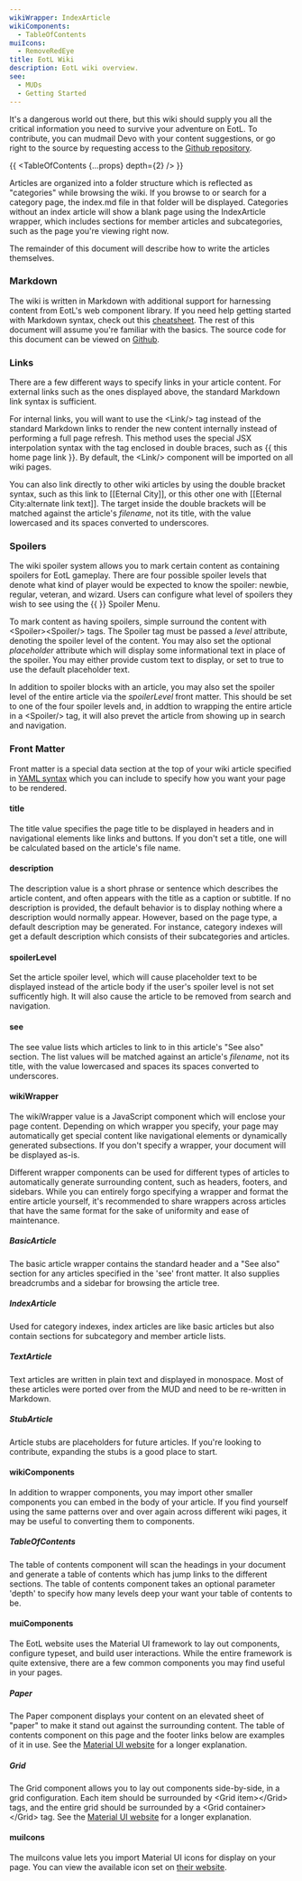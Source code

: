 ```yaml
---
wikiWrapper: IndexArticle
wikiComponents: 
  - TableOfContents
muiIcons:
  - RemoveRedEye
title: EotL Wiki
description: EotL wiki overview.
see:
  - MUDs
  - Getting Started
---
```


It's a dangerous world out there, but this wiki should supply you all the critical information you need to survive your adventure on EotL. To contribute, you can mudmail Devo with your content suggestions, or go right to the source by requesting access to the [Github repository](https://github.com/eotl/wiki). 

{{ <TableOfContents {...props} depth={2} /> }}

Articles are organized into a folder structure which is reflected as "categories" while browsing the wiki. If you browse to or search for a category page, the index.md file in that folder will be displayed. Categories without an index article will show a blank page using the IndexArticle wrapper, which includes sections for member articles and subcategories, such as the page you're viewing right now.

The remainder of this document will describe how to write the articles themselves.

### Markdown
The wiki is written in Markdown with additional support for harnessing content from EotL's web component library. If you need help getting started with Markdown syntax, check out this [cheatsheet](https://github.com/adam-p/markdown-here/wiki/Markdown-Cheatsheet). The rest of this document will assume you're familiar with the basics. The source code for this document can be viewed on [Github](https://raw.githubusercontent.com/eotl/wiki/master/index.md).

### Links
There are a few different ways to specify links in your article content. For external links such as the ones displayed above, the standard Markdown link syntax is sufficient. 

For internal links, you will want to use the &lt;Link/&gt; tag instead of the standard Markdown links to render the new content internally instead of performing a full page refresh. This method uses the special JSX interpolation syntax with the tag enclosed in double braces, such as {{ <Link to="/">this home page link</Link> }}. By default, the &lt;Link/&gt; component will be imported on all wiki pages.

You can also link directly to other wiki articles by using the double bracket syntax, such as this link to [[Eternal City]], or this other one with [[Eternal City:alternate link text]]. The target inside the double brackets will be matched against the article's _filename_, not its title, with the value lowercased and its spaces converted to underscores.

### Spoilers
The wiki spoiler system allows you to mark certain content as containing spoilers for EotL gameplay. There are four possible spoiler levels that denote what kind of player would be expected to know the spoiler: newbie, regular, veteran, and wizard. Users can configure what level of spoilers they wish to see using the {{ <RemoveRedEye/> }}&nbsp;Spoiler Menu.

To mark content as having spoilers, simple surround the content with &lt;Spoiler&gt;&lt;Spoiler/&gt; tags. The Spoiler tag must be passed a *level* attribute, denoting the spoiler level of the content. You may also set the optional *placeholder* attribute which will display some informational text in place of the spoiler. You may either provide custom text to display, or set to true to use the default placeholder text.

In addition to spoiler blocks with an article, you may also set the spoiler level of the entire article via the *spoilerLevel* front matter. This should be set to one of the four spoiler levels and, in addtion to wrapping the entire article in a &lt;Spoiler/&gt; tag, it will also prevet the article from showing up in search and navigation.

### Front Matter
Front matter is a special data section at the top of your wiki article specified in [YAML syntax](http://yaml.org/start.html) which you can include to specify how you want your page to be rendered.

#### title
The title value specifies the page title to be displayed in headers and in navigational elements like links and buttons. If you don't set a title, one will be calculated based on the article's file name.

#### description
The description value is a short phrase or sentence which describes the article content, and often appears with the title as a caption or subtitle. If no description is provided, the default behavior is to display nothing where a description would normally appear. However, based on the page type, a default description may be generated. For instance, category indexes will get a default description which consists of their subcategories and articles.

#### spoilerLevel
Set the article spoiler level, which will cause placeholder text to be displayed instead of the article body if the user's spoiler level is not set sufficently high. It will also cause the article to be removed from search and navigation.

#### see
The see value lists which articles to link to in this article's "See also" section. The list values will be matched against an article's _filename_, not its title, with the value lowercased and spaces its spaces converted to underscores.

#### wikiWrapper
The wikiWrapper value is a JavaScript component which will enclose your page content. Depending on which wrapper you specify, your page may automatically get special content like navigational elements or dynamically generated subsections. If you don't specify a wrapper, your document will be displayed as-is.

Different wrapper components can be used for different types of articles to automatically generate surrounding content, such as headers, footers, and sidebars. While you can entirely forgo specifying a wrapper and format the entire article yourself, it's recommended to share wrappers across articles that have the same format for the sake of uniformity and ease of maintenance. 

##### BasicArticle
The basic article wrapper contains the standard header and a "See also" section for any articles specified in the 'see' front matter. It also supplies breadcrumbs and a sidebar for browsing the article tree.

##### IndexArticle
Used for category indexes, index articles are like basic articles but also contain sections for subcategory and member article lists.

##### TextArticle
Text articles are written in plain text and displayed in monospace. Most of these articles were ported over from the MUD and need to be re-written in Markdown.

##### StubArticle
Article stubs are placeholders for future articles. If you're looking to contribute, expanding the stubs is a good place to start.

#### wikiComponents
In addition to wrapper components, you may import other smaller components you can embed in the body of your article. If you find yourself using the same patterns over and over again across different wiki pages, it may be useful to converting them to components.

##### TableOfContents
The table of contents component will scan the headings in your document and generate a table of contents which has jump links to the different sections. The table of contents component takes an optional parameter 'depth' to specify how many levels deep your want your table of contents to be.

#### muiComponents
The EotL website uses the Material UI framework to lay out components, configure typeset, and build user interactions. While the entire framework is quite extensive, there are a few common components you may find useful in your pages.

##### Paper
The Paper component displays your content on an elevated sheet of "paper" to make it stand out against the surrounding content. The table of contents component on this page and the footer links below are examples of it in use. See the [Material UI website](https://material-ui.com/demos/paper/) for a longer explanation.

##### Grid
The Grid component allows you to lay out components side-by-side, in a grid configuration. Each item should be surrounded by &lt;Grid item&gt;&lt;/Grid&gt; tags, and the entire grid should be surrounded by a &lt;Grid container&gt;&lt;/Grid&gt; tag. See the [Material UI website](https://material-ui.com/layout/grid/) for a longer explanation.

#### muiIcons
The muiIcons value lets you import Material UI icons for display on your page. You can view the available icon set on [their website](https://material.io/tools/icons/).
